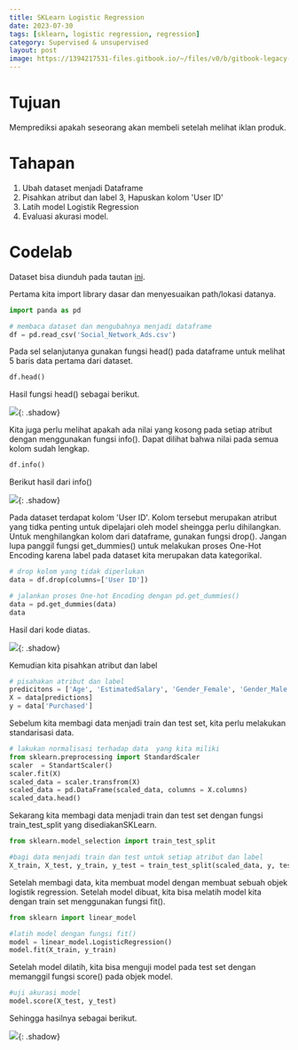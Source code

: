 ```yaml
---
title: SKLearn Logistic Regression
date: 2023-07-30
tags: [sklearn, logistic regression, regression]
category: Supervised & unsupervised
layout: post
image: https://1394217531-files.gitbook.io/~/files/v0/b/gitbook-legacy-files/o/assets%2F-LvBP1svpACTB1R1x_U4%2F-Lw70vAIGPfRR1AjprLi%2F-LwAVc1EdfmPMge5dlYC%2Fimage.png?alt=media&token=d72e3231-0d64-4bb7-9e4c-20577940763d
---
```


# Tujuan 

Memprediksi apakah seseorang akan membeli setelah melihat iklan produk.

# Tahapan

1. Ubah dataset menjadi Dataframe
2. Pisahkan atribut dan label
3, Hapuskan kolom 'User ID'
4. Latih model Logistik Regression
5. Evaluasi akurasi model.

# Codelab

Dataset bisa diunduh pada tautan [ini](https://www.kaggle.com/datasets/dragonheir/logistic-regression).

Pertama kita import library dasar dan menyesuaikan path/lokasi datanya.

```python
import panda as pd

# membaca dataset dan mengubahnya menjadi dataframe
df = pd.read_csv('Social_Network_Ads.csv')
```
Pada sel selanjutanya gunakan fungsi head() pada dataframe untuk melihat 5 baris data pertama dari dataset.

```python
df.head()
```

Hasil fungsi head() sebagai berikut.

![](https://d17ivq9b7rppb3.cloudfront.net/original/academy/202004302238474d62c7da27d447baa0b8d30b89f3e4bc.png){: .shadow}


Kita juga perlu melihat apakah ada nilai yang kosong pada setiap atribut dengan menggunakan fungsi info(). Dapat dilihat bahwa nilai pada semua kolom sudah lengkap.

```python
df.info()
```

Berikut hasil dari info()

![](https://d17ivq9b7rppb3.cloudfront.net/original/academy/20200430223940c9aee990b8a1763c632e1362f5f26a2c.png){: .shadow}

Pada dataset terdapat kolom 'User ID'. Kolom tersebut merupakan atribut yang tidka penting untuk dipelajari oleh model sheingga perlu dihilangkan. Untuk menghilangkan kolom dari dataframe, gunakan fungsi drop(). Jangan lupa panggil fungsi get_dummies() untuk melakukan
proses One-Hot Encoding karena label pada dataset  kita merupakan data kategorikal.


```python
# drop kolom yang tidak diperlukan
data = df.drop(columns=['User ID'])

# jalankan proses One-hot Encoding dengan pd.get_dummies()
data = pd.get_dummies(data)
data
```

Hasil dari kode diatas.

![](https://d17ivq9b7rppb3.cloudfront.net/original/academy/202004302240572131844a873e8b6bf9f7605bae936cd0.png){: .shadow}

Kemudian kita pisahkan  atribut dan label

```python
# pisahakan atribut dan label
predicitons = ['Age', 'EstimatedSalary', 'Gender_Female', 'Gender_Male']
X = data[predictions]
y = data['Purchased']
```

Sebelum kita membagi data menjadi train dan test set, kita perlu melakukan standarisasi data.

```python
# lakukan normalisasi terhadap data  yang kita miliki
from sklearn.preprocessing import StandardScaler
scaler  = StandartScaler()
scaler.fit(X)
scaled_data = scaler.transfrom(X)
scaled_data = pd.DataFrame(scaled_data, columns = X.columns)
scaled_data.head()
```

Sekarang kita membagi data menjadi train dan test set dengan fungsi train_test_split yang disediakanSKLearn.

```python
from sklearn.model_selection import train_test_split

#bagi data menjadi train dan test untuk setiap atribut dan label
X_train, X_test, y_train, y_test = train_test_split(scaled_data, y, test_size=0.2, random_state=1)
```

Setelah membagi data, kita membuat model dengan membuat sebuah objek logistik regression. Setelah model dibuat, kita bisa melatih model kita dengan train set  menggunakan fungsi fit().

```python
from sklearn import linear_model

#latih model dengan fungsi fit()
model = linear_model.LogisticRegression()
model.fit(X_train, y_train) 
```

Setelah model dilatih, kita bisa menguji model  pada test set dengan memanggil fungsi score() pada objek model.

```python
#uji akurasi model
model.score(X_test, y_test)
```

Sehingga hasilnya sebagai berikut.

![](https://d17ivq9b7rppb3.cloudfront.net/original/academy/202010261403083dff36fc0eb4f15b7e9ce67d682731bb.png){: .shadow}



